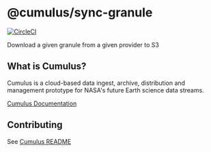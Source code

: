 # @cumulus/sync-granule

[![CircleCI](https://circleci.com/gh/nasa/cumulus.svg?style=svg)](https://circleci.com/gh/nasa/cumulus)

Download a given granule from a given provider to S3

## What is Cumulus?

Cumulus is a cloud-based data ingest, archive, distribution and management prototype for NASA's future Earth science data streams.

[Cumulus Documentation](https://nasa.github.io/cumulus)

## Contributing

See [Cumulus README](https://github.com/nasa/cumulus/blob/master/README.md#installing-and-deploying)
